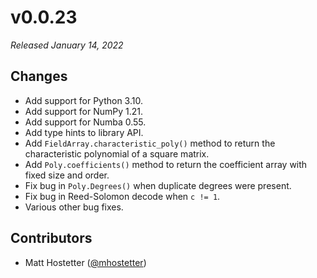 # v0.0.23

*Released January 14, 2022*

## Changes

- Add support for Python 3.10.
- Add support for NumPy 1.21.
- Add support for Numba 0.55.
- Add type hints to library API.
- Add `FieldArray.characteristic_poly()` method to return the characteristic polynomial of a square matrix.
- Add `Poly.coefficients()` method to return the coefficient array with fixed size and order.
- Fix bug in `Poly.Degrees()` when duplicate degrees were present.
- Fix bug in Reed-Solomon decode when `c != 1`.
- Various other bug fixes.

## Contributors

- Matt Hostetter ([@mhostetter](https://github.com/mhostetter))
